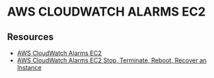 # AWS CLOUDWATCH ALARMS EC2

## Resources

- [AWS CloudWatch Alarms EC2](https://docs.aws.amazon.com/AWSEC2/latest/UserGuide/using-cloudwatch-createalarm.html)
- [AWS CloudWatch Alarms EC2 Stop, Terminate, Reboot, Recover an Instance](https://docs.aws.amazon.com/AWSEC2/latest/UserGuide/UsingAlarmActions.html)
